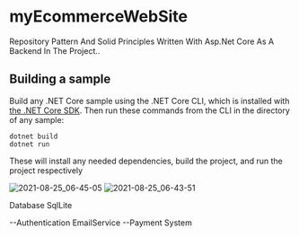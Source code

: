 # myEcommerceWebSite 
 Repository Pattern And Solid Principles Written With Asp.Net Core As A Backend In The Project..
 
 ## Building a sample

Build any .NET Core sample using the .NET Core CLI, which is installed with [the .NET Core SDK](https://www.microsoft.com/net/download). Then run
these commands from the CLI in the directory of any sample:

```console
dotnet build
dotnet run
```

These will install any needed dependencies, build the project, and run
the project respectively


![2021-08-25_06-45-05](https://user-images.githubusercontent.com/69473987/130718573-e50e226d-5f55-4668-a9de-aecddb6e6642.png)
![2021-08-25_06-43-51](https://user-images.githubusercontent.com/69473987/130718579-b752d7be-2197-4050-9bee-fd35a0a6182b.png)

Database SqlLite 

--Authentication  EmailService
--Payment System




